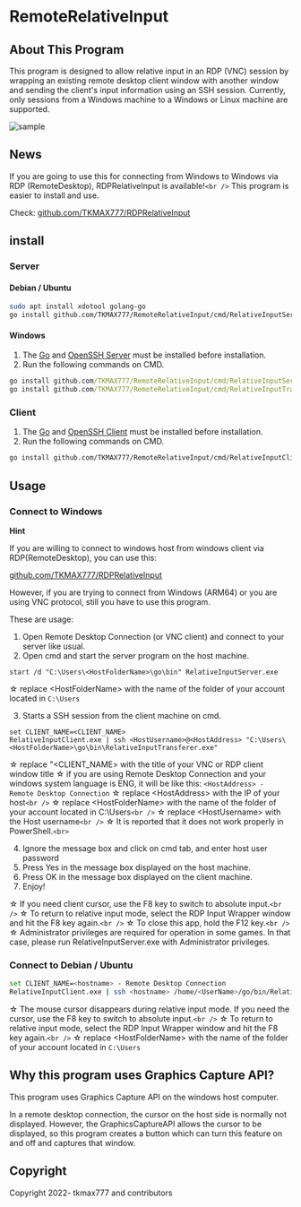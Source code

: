 # RemoteRelativeInput

## About This Program

This program is designed to allow relative input in an RDP (VNC) session by wrapping an existing remote desktop client window with another window and sending the client's input information using an SSH session. Currently, only sessions from a Windows machine to a Windows or Linux machine are supported.

![sample](https://gyazo.com/5b6e57408136ba4fcebfd2525b7dc232.gif)

## News

If you are going to use this for connecting from Windows to Windows via RDP (RemoteDesktop), RDPRelativeInput is available!`<br />`
This program is easier to install and use.

Check:
[github.com/TKMAX777/RDPRelativeInput](https://github.com/TKMAX777/RDPRelativeInput)

## install

### Server

#### Debian / Ubuntu

```sh
sudo apt install xdotool golang-go
go install github.com/TKMAX777/RemoteRelativeInput/cmd/RelativeInputServer@latest
```

#### Windows

1. The [Go](https://go.dev/doc/install) and [OpenSSH Server](https://docs.microsoft.com/en-us/windows-server/administration/openssh/openssh_install_firstuse) must be installed before installation.
2. Run the following commands on CMD.

```cmd
go install github.com/TKMAX777/RemoteRelativeInput/cmd/RelativeInputServer@latest
go install github.com/TKMAX777/RemoteRelativeInput/cmd/RelativeInputTransferer@latest
```


### Client

1. The [Go](https://go.dev/doc/install) and [OpenSSH Client](https://docs.microsoft.com/en-us/windows-server/administration/openssh/openssh_install_firstuse) must be installed before installation.
2. Run the following commands on CMD.

```sh
go install github.com/TKMAX777/RemoteRelativeInput/cmd/RelativeInputClient@latest
```

## Usage

### Connect to Windows

**Hint**

If you are willing to connect to windows host from windows client via RDP(RemoteDesktop), you can use this:

[github.com/TKMAX777/RDPRelativeInput](https://github.com/TKMAX777/RDPRelativeInput)

However, if you are trying to connect from Windows (ARM64) or you are using VNC protocol, still you have to use this program.

These are usage:

1. Open Remote Desktop Connection (or VNC client) and connect to your server like usual.
2. Open cmd and start the server program on the host machine.

```
start /d "C:\Users\<HostFolderName>\go\bin" RelativeInputServer.exe
```

  ☆ replace &lt;HostFolderName&gt; with the name of the folder of your account located in `C:\Users`

3. Starts a SSH session from the client machine on cmd.

```
set CLIENT_NAME=<CLIENT_NAME> 
RelativeInputClient.exe | ssh <HostUsername>@<HostAddress> "C:\Users\<HostFolderName>\go\bin\RelativeInputTransferer.exe"
```

  ☆ replace "&lt;CLIENT_NAME&gt; with the title of your VNC or RDP client window title
    ☆ if you are using Remote Desktop Connection and your windows system language is ENG, it will be like this: `<HostAddress> - Remote Desktop Connection`
    ☆ replace &lt;HostAddress&gt; with the IP of your host`<br />`
  ☆ replace &lt;HostFolderName&gt; with the name of the folder of your account located in C:\Users`<br />`
  ☆ replace &lt;HostUsername&gt; with the Host username`<br />`
  ☆ It is reported that it does not work properly in PowerShell.`<br>`

4. Ignore the message box and click on cmd tab, and enter host user password
5. Press Yes in the message box displayed on the host machine.
6. Press OK in the message box displayed on the client machine.
7. Enjoy!

  ☆ If you need client cursor, use the F8 key to switch to absolute input.`<br />`
  ☆ To return to relative input mode, select the RDP Input Wrapper window and hit the F8 key again.`<br />`
  ☆ To close this app, hold the F12 key.`<br />`
  ☆ Administrator privileges are required for operation in some games. In that case, please run RelativeInputServer.exe with Administrator privileges.

### Connect to Debian / Ubuntu

```sh
set CLIENT_NAME=<hostname> - Remote Desktop Connection
RelativeInputClient.exe | ssh <hostname> /home/<UserName>/go/bin/RelativeInputServer
```

  ☆ The mouse cursor disappears during relative input mode. If you need the cursor, use the F8 key to switch to absolute input.`<br />`
  ☆ To return to relative input mode, select the RDP Input Wrapper window and hit the F8 key again.`<br />`
  ☆ replace &lt;HostFolderName&gt; with the name of the folder of your account located in `C:\Users`

## Why this program uses Graphics Capture API?

This program uses Graphics Capture API on the windows host computer.

In a remote desktop connection, the cursor on the host side is normally not displayed. However, the GraphicsCaptureAPI allows the cursor to be displayed, so this program creates a button which can turn this feature on and off and captures that window.

## Copyright

Copyright 2022- tkmax777 and contributors
